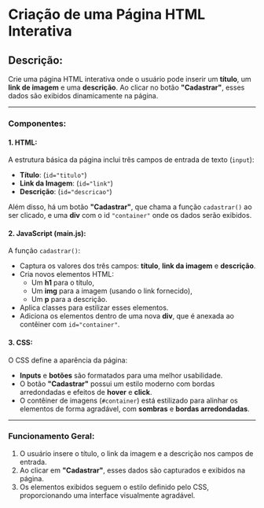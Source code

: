 # Criação de uma Página HTML Interativa

## Descrição:
Crie uma página HTML interativa onde o usuário pode inserir um **título**, um **link de imagem** e uma **descrição**. Ao clicar no botão **"Cadastrar"**, esses dados são exibidos dinamicamente na página.

---

### **Componentes:**

#### 1. HTML:
A estrutura básica da página inclui três campos de entrada de texto (`input`):
- **Título**: (`id="titulo"`)
- **Link da Imagem**: (`id="link"`)
- **Descrição**: (`id="descricao"`)

Além disso, há um botão **"Cadastrar"**, que chama a função `cadastrar()` ao ser clicado, e uma **div** com o id `"container"` onde os dados serão exibidos.

#### 2. JavaScript (main.js):
A função `cadastrar()`:
- Captura os valores dos três campos: **título**, **link da imagem** e **descrição**.
- Cria novos elementos HTML: 
  - Um **h1** para o título,
  - Um **img** para a imagem (usando o link fornecido),
  - Um **p** para a descrição.
- Aplica classes para estilizar esses elementos.
- Adiciona os elementos dentro de uma nova **div**, que é anexada ao contêiner com `id="container"`.

#### 3. CSS:
O CSS define a aparência da página:
- **Inputs** e **botões** são formatados para uma melhor usabilidade.
- O botão **"Cadastrar"** possui um estilo moderno com bordas arredondadas e efeitos de **hover** e **click**.
- O contêiner de imagens (`#container`) está estilizado para alinhar os elementos de forma agradável, com **sombras** e **bordas arredondadas**.

---

### **Funcionamento Geral:**
1. O usuário insere o título, o link da imagem e a descrição nos campos de entrada.
2. Ao clicar em **"Cadastrar"**, esses dados são capturados e exibidos na página.
3. Os elementos exibidos seguem o estilo definido pelo CSS, proporcionando uma interface visualmente agradável.
